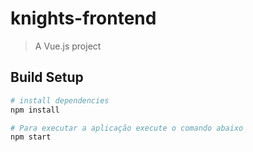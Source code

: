 # knights-frontend

> A Vue.js project

## Build Setup

``` bash
# install dependencies
npm install

# Para executar a aplicação execute o comando abaixo
npm start



